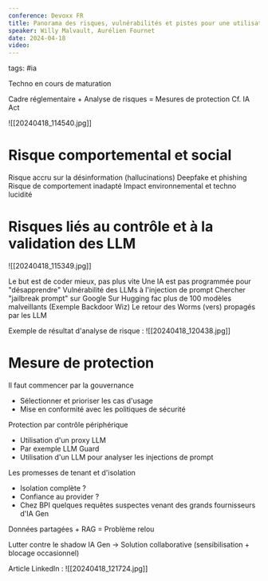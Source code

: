```yaml
---
conference: Devoxx FR
title: Panorama des risques, vulnérabilités et pistes pour une utilisation plus sûre de l'IA générative
speaker: Willy Malvault, Aurélien Fournet
date: 2024-04-18
video:
---
```

tags: #ia 

Techno en cours de maturation

Cadre réglementaire + Analyse de risques = Mesures de protection
Cf. IA Act

![[20240418_114540.jpg]]
# Risque comportemental et social

Risque accru sur la désinformation (hallucinations)
Deepfake et phishing
Risque de comportement inadapté
Impact environnemental et techno lucidité

# Risques liés au contrôle et à la validation des LLM

![[20240418_115349.jpg]]

Le but est de coder mieux, pas plus vite
Une IA est pas programmée pour "désapprendre"
Vulnérabilité des LLMs à l'injection de prompt
Chercher "jailbreak prompt" sur Google
Sur Hugging fac plus de 100 modèles malveillants (Exemple Backdoor Wiz)
Le retour des Worms (vers) propagés par les LLM

Exemple de résultat d'analyse de risque :
![[20240418_120438.jpg]]
# Mesure de protection

Il faut commencer par la gouvernance
- Sélectionner et prioriser les cas d'usage
- Mise en conformité avec les politiques de sécurité

Protection par contrôle périphérique
- Utilisation d'un proxy LLM
- Par exemple LLM Guard
- Utilisation d'un LLM pour analyser les injections de prompt

Les promesses de tenant et d'isolation
- Isolation complète ?
- Confiance au provider ?
- Chez BPI quelques requêtes suspectes venant des grands fournisseurs d'IA Gen

Données partagées + RAG = Problème relou

Lutter contre le shadow IA Gen
-> Solution collaborative (sensibilisation + blocage occasionnel)

Article LinkedIn : 
![[20240418_121724.jpg]]










